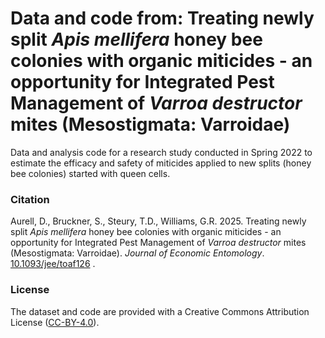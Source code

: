 # Data and code from: Treating newly split *Apis mellifera* honey bee colonies with organic miticides - an opportunity for Integrated Pest Management of *Varroa destructor* mites (Mesostigmata: Varroidae)

Data and analysis code for a research study conducted in Spring 2022 to estimate the efficacy and safety of miticides applied to new splits (honey bee colonies) started with queen cells.

### Citation
Aurell, D., Bruckner, S., Steury, T.D., Williams, G.R. 2025. Treating newly split *Apis mellifera* honey bee colonies with organic miticides - an opportunity for Integrated Pest Management of *Varroa destructor* mites (Mesostigmata: Varroidae). *Journal of Economic Entomology*. [10.1093/jee/toaf126](https://doi.org/10.1093/jee/toaf126) .

### License
The dataset and code are provided with a Creative Commons Attribution License ([CC-BY-4.0](https://creativecommons.org/licenses/by/4.0/)).


